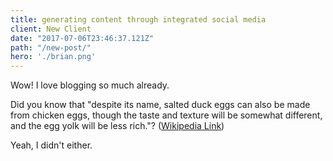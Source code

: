 ```yaml
---
title: generating content through integrated social media
client: New Client
date: "2017-07-06T23:46:37.121Z"
path: "/new-post/"
hero: './brian.png'
---
```


Wow! I love blogging so much already.

Did you know that "despite its name, salted duck eggs can also be made from chicken eggs, though the taste and texture will be somewhat different, and the egg yolk will be less rich."? ([Wikipedia Link](http://en.wikipedia.org/wiki/Salted_duck_egg))

Yeah, I didn't either.